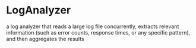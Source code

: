 # LogAnalyzer
a log analyzer that reads a large log file concurrently, extracts relevant information (such as error counts, response times, or any specific pattern), and then aggregates the results
